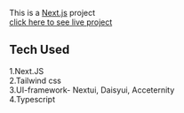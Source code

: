 This is a [Next.js](https://nextjs.org/) project <br>
[click here to see live project](https://radient-riches-app.netlify.app/)

## Tech Used

1.Next.JS <br>
2.Tailwind css <br>
3.UI-framework- Nextui, Daisyui, Acceternity <br>
4.Typescript
